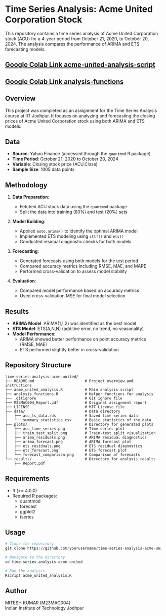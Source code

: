 # Time Series Analysis: Acme United Corporation Stock

This repository contains a time series analysis of Acme United Corporation stock (ACU) for a 4-year period from October 21, 2020, to October 20, 2024. The analysis compares the performance of ARIMA and ETS forecasting models.

## [Google Colab Link acme-united-analysis-script](https://colab.research.google.com/drive/13X8sq0OkSEYV3rtssGYOxhpls2JU_aC-?usp=sharing)
## [Google Colab Link analysis-functions](https://colab.research.google.com/drive/1BXWtkF7HCvQFvDciBT9m6erOCQ6axcEx?usp=sharing)

## Overview

This project was completed as an assignment for the Time Series Analysis course at IIT Jodhpur. It focuses on analyzing and forecasting the closing prices of Acme United Corporation stock using both ARIMA and ETS models.

## Data

- **Source**: Yahoo Finance (accessed through the `quantmod` R package)
- **Time Period**: October 21, 2020 to October 20, 2024
- **Variable**: Closing stock price (ACU.Close)
- **Sample Size**: 1005 data points

## Methodology

1. **Data Preparation**:
   - Fetched ACU stock data using the `quantmod` package
   - Split the data into training (80%) and test (20%) sets

2. **Model Building**:
   - Applied `auto.arima()` to identify the optimal ARIMA model
   - Implemented ETS modeling using `stlf()` and `ets()`
   - Conducted residual diagnostic checks for both models

3. **Forecasting**:
   - Generated forecasts using both models for the test period
   - Compared accuracy metrics including RMSE, MAE, and MAPE
   - Performed cross-validation to assess model stability

4. **Evaluation**:
   - Compared model performance based on accuracy metrics
   - Used cross-validation MSE for final model selection

## Results

- **ARIMA Model**: ARIMA(1,1,2) was identified as the best model
- **ETS Model**: ETS(A,N,N) (additive error, no trend, no seasonality)
- **Model Performance**:
  - ARIMA showed better performance on point accuracy metrics (RMSE, MAE)
  - ETS performed slightly better in cross-validation

## Repository Structure

```
time-series-analysis-acme-united/
├── README.md                       # Project overview and instructions
├── acme_united_analysis.R          # Main analysis script
├── analysis_functions.R            # Helper functions for analysis
├── .gitignore                      # Git ignore file
├── M23MAC004_Report.pdf            # Original assignment report
├── LICENSE                         # MIT License file
├── data/                           # Data directory
│   ├── acu_ts_data.rds             # Saved time series data
│   └── summary_statistics.csv      # Basic statistics of the data
├── plots/                          # Directory for generated plots
│   ├── acu_time_series.png         # Time series plot
│   ├── train_test_split.png        # Train-test split visualization
│   ├── arima_residuals.png         # ARIMA residual diagnostics
│   ├── arima_forecast.png          # ARIMA forecast plot
│   ├── ets_residuals.png           # ETS residual diagnostics
│   ├── ets_forecast.png            # ETS forecast plot
│   └── forecast_comparison.png     # Comparison of forecasts
└── results/                        # Directory for analysis results
    ├── Report.pdf
```

## Requirements

- R (>= 4.0.0)
- Required R packages:
  - quantmod
  - forecast
  - ggplot2
  - tseries

## Usage

```r
# Clone the repository
git clone https://github.com/yourusername/time-series-analysis-acme-united.git

# Navigate to the directory
cd time-series-analysis-acme-united

# Run the analysis
Rscript acme_united_analysis.R
```

## Author

MITESH KUMAR (M23MAC004)  
Indian Institute of Technology Jodhpur
